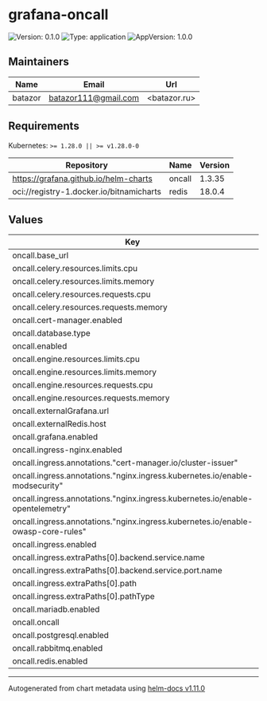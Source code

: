 # grafana-oncall

![Version: 0.1.0](https://img.shields.io/badge/Version-0.1.0-informational?style=flat-square) ![Type: application](https://img.shields.io/badge/Type-application-informational?style=flat-square) ![AppVersion: 1.0.0](https://img.shields.io/badge/AppVersion-1.0.0-informational?style=flat-square)

## Maintainers

| Name | Email | Url |
| ---- | ------ | --- |
| batazor | <batazor111@gmail.com> | <batazor.ru> |

## Requirements

Kubernetes: `>= 1.28.0 || >= v1.28.0-0`

| Repository | Name | Version |
|------------|------|---------|
| https://grafana.github.io/helm-charts | oncall | 1.3.35 |
| oci://registry-1.docker.io/bitnamicharts | redis | 18.0.4 |

## Values

| Key | Type | Default | Description |
|-----|------|---------|-------------|
| oncall.base_url | string | `"grafana.shortlink.best"` |  |
| oncall.celery.resources.limits.cpu | string | `"100m"` |  |
| oncall.celery.resources.limits.memory | string | `"100Mi"` |  |
| oncall.celery.resources.requests.cpu | string | `"5m"` |  |
| oncall.celery.resources.requests.memory | string | `"50Mi"` |  |
| oncall.cert-manager.enabled | bool | `false` |  |
| oncall.database.type | string | `"postgresql"` |  |
| oncall.enabled | bool | `true` |  |
| oncall.engine.resources.limits.cpu | string | `"100m"` |  |
| oncall.engine.resources.limits.memory | string | `"100Mi"` |  |
| oncall.engine.resources.requests.cpu | string | `"5m"` |  |
| oncall.engine.resources.requests.memory | string | `"50Mi"` |  |
| oncall.externalGrafana.url | string | `"https://grafana.shortlink.best"` |  |
| oncall.externalRedis.host | string | `"redis-master.grafana"` |  |
| oncall.grafana.enabled | bool | `false` |  |
| oncall.ingress-nginx.enabled | bool | `false` |  |
| oncall.ingress.annotations."cert-manager.io/cluster-issuer" | string | `"cert-manager-production"` |  |
| oncall.ingress.annotations."nginx.ingress.kubernetes.io/enable-modsecurity" | string | `"false"` |  |
| oncall.ingress.annotations."nginx.ingress.kubernetes.io/enable-opentelemetry" | string | `"true"` |  |
| oncall.ingress.annotations."nginx.ingress.kubernetes.io/enable-owasp-core-rules" | string | `"true"` |  |
| oncall.ingress.enabled | bool | `false` |  |
| oncall.ingress.extraPaths[0].backend.service.name | string | `"ssl-redirect"` |  |
| oncall.ingress.extraPaths[0].backend.service.port.name | string | `"use-annotation"` |  |
| oncall.ingress.extraPaths[0].path | string | `"/*"` |  |
| oncall.ingress.extraPaths[0].pathType | string | `"Prefix"` |  |
| oncall.mariadb.enabled | bool | `false` |  |
| oncall.oncall | object | `{}` |  |
| oncall.postgresql.enabled | bool | `true` |  |
| oncall.rabbitmq.enabled | bool | `true` |  |
| oncall.redis.enabled | bool | `false` |  |

----------------------------------------------
Autogenerated from chart metadata using [helm-docs v1.11.0](https://github.com/norwoodj/helm-docs/releases/v1.11.0)
